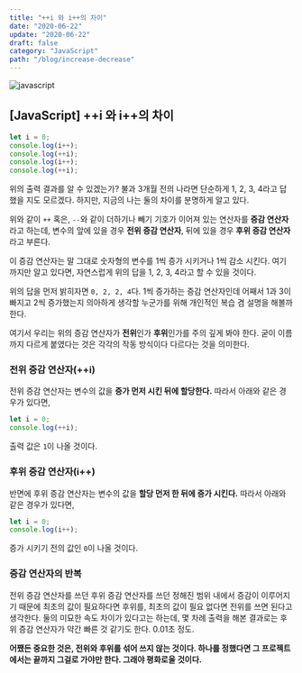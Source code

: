 ```yaml
---
title: "++i 와 i++의 차이"
date: "2020-06-22"
update: "2020-06-22"
draft: false
category: "JavaScript"
path: "/blog/increase-decrease"
---
```


![javascript](https://blog.martinwork.co.kr/images/javascript/javascript.png)

## [JavaScript] ++i 와 i++의 차이

```js
let i = 0;
console.log(i++);
console.log(++i);
console.log(i++);
console.log(++i);
```

위의 출력 결과를 알 수 있겠는가? 불과 3개월 전의 나라면 단순하게 1, 2, 3, 4라고 답했을 지도 모르겠다. 하지만, 지금의 나는 둘의 차이를 분명하게 알고 있다.

위와 같이 `++` 혹은, `--`와 같이 더하기나 빼기 기호가 이어져 있는 연산자를 **증감 연산자**라고 하는데, 변수의 앞에 있을 경우 **전위 증감 연산자**, 뒤에 있을 경우 **후위 증감 연산자**라고 부른다.

이 증감 연산자는 말 그대로 숫자형의 변수를 1씩 증가 시키거나 1씩 감소 시킨다. 여기까지만 알고 있다면, 자연스럽게 위의 답을 1, 2, 3, 4라고 할 수 있을 것이다.

위의 답을 먼저 밝히자면 `0, 2, 2, 4`다.
1씩 증가하는 증감 연산자인데 어째서 1과 3이 빠지고 2씩 증가했는지 의아하게 생각할 누군가를 위해 개인적인 복습 겸 설명을 해볼까 한다.

여기서 우리는 위의 증감 연산자가 **전위**인가 **후위**인가를 주의 깊게 봐야 한다. 굳이 이름까지 다르게 붙였다는 것은 각각의 작동 방식이다 다르다는 것을 의미한다.


### 전위 증감 연산자(++i)
전위 증감 연산자는 변수의 값을 **증가 먼저 시킨 뒤에 할당한다.** 따라서 아래와 같은 경우가 있다면,

```javascript
let i = 0;
console.log(++i);
```

출력 값은 `1`이 나올 것이다.


### 후위 증감 연산자(i++)
반면에 후위 증감 연산자는 변수의 값을 **할당 먼저 한 뒤에 증가 시킨다.** 따라서 아래와 같은 경우가 있다면,

```js
let i = 0;
console.log(i++);
```

증가 시키기 전의 값인  `0`이 나올 것이다.


### 증감 연산자의 반복
전위 증감 연산자를 쓰던 후위 증감 연산자를 쓰던 정해진 범위 내에서 증감이 이루어지기 때문에 최초의 값이 필요하다면 후위를, 최초의 값이 필요 없다면 전위를 쓰면 된다고 생각한다. 둘의 미묘한 속도 차이가 있다고는 하는데, 몇 차례 출력을 해본 결과로는 후위 증감 연산자가 약간 빠른 것 같기도 한다. 0.01초 정도.

**어쨌든 중요한 것은, 전위와 후위를 섞어 쓰지 않는 것이다. 하나를 정했다면 그 프로젝트에서는 끝까지 그걸로 가야만 한다. 그래야 평화로울 것이다.**